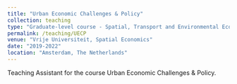 ```yaml
---
title: "Urban Economic Challenges & Policy"
collection: teaching
type: "Graduate-level course - Spatial, Transport and Environmental Economics"
permalink: /teaching/UECP
venue: "Vrije Universiteit, Spatial Economics"
date: "2019-2022"
location: "Amsterdam, The Netherlands"
---
```


Teaching Assistant for the course Urban Economic Challenges & Policy. 


